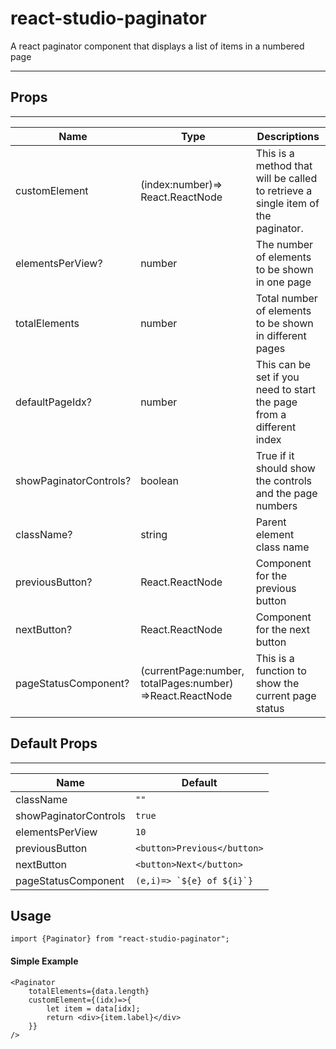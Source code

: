 # react-studio-paginator

A react paginator component that displays a list of items in a numbered page

----

## Props
----
|Name|Type|Descriptions|
|-----|------|---|
|customElement|(index:number)=> React.ReactNode|This is a method that will be called to retrieve a single item of the paginator.|
|elementsPerView?|number|The number of elements to be shown in one page|
|totalElements|number|Total number of elements to be shown in different pages|
|defaultPageIdx?|number|This can be set if you need to start the page from a different index|
|showPaginatorControls?|boolean|True if it should show the controls and the page numbers|
|className?|string|Parent element class name|
|previousButton?|React.ReactNode|Component for the previous button|
|nextButton?|React.ReactNode|Component for the next button|
pageStatusComponent?|(currentPage:number, totalPages:number) =>React.ReactNode|This is a function to show the current page status|


## Default Props
----
|Name|Default|
|---|---|
|className|```""```| 
|showPaginatorControls|```true```| 
|elementsPerView|```10```| 
|previousButton|```<button>Previous</button>```| 
|nextButton|```<button>Next</button>```| 
|pageStatusComponent|```(e,i)=> `${e} of ${i}`}```| 


## Usage

```
import {Paginator} from "react-studio-paginator";
```


#### Simple Example

```
<Paginator 
    totalElements={data.length}
    customElement={(idx)=>{
        let item = data[idx];
        return <div>{item.label}</div>
    }}
/>
```